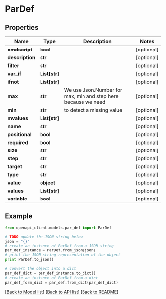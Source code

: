 # ParDef


## Properties
Name | Type | Description | Notes
------------ | ------------- | ------------- | -------------
**cmdscript** | **bool** |  | [optional] 
**description** | **str** |  | [optional] 
**filter** | **str** |  | [optional] 
**var_if** | **List[str]** |  | [optional] 
**ifnot** | **List[str]** |  | [optional] 
**max** | **str** | We use Json.Number for max, min and step here because we need | [optional] 
**min** | **str** | to detect a missing value | [optional] 
**mvalues** | **List[str]** |  | [optional] 
**name** | **str** |  | [optional] 
**positional** | **bool** |  | [optional] 
**required** | **bool** |  | [optional] 
**size** | **str** |  | [optional] 
**step** | **str** |  | [optional] 
**target** | **str** |  | [optional] 
**type** | **str** |  | [optional] 
**value** | **object** |  | [optional] 
**values** | **List[str]** |  | [optional] 
**variable** | **bool** |  | [optional] 

## Example

```python
from openapi_client.models.par_def import ParDef

# TODO update the JSON string below
json = "{}"
# create an instance of ParDef from a JSON string
par_def_instance = ParDef.from_json(json)
# print the JSON string representation of the object
print ParDef.to_json()

# convert the object into a dict
par_def_dict = par_def_instance.to_dict()
# create an instance of ParDef from a dict
par_def_form_dict = par_def.from_dict(par_def_dict)
```
[[Back to Model list]](../README.md#documentation-for-models) [[Back to API list]](../README.md#documentation-for-api-endpoints) [[Back to README]](../README.md)


